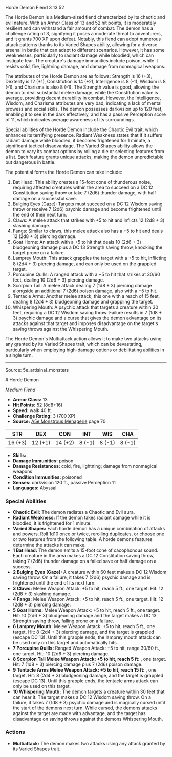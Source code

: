 <MonsterName/>Horde Demon</MonsterName>
<CreatureType/>Fiend</CreatureType>
<CR/>3</CR>
<AC/>13</AC>
<HP/>52</HP>
<summary>The Horde Demon is a Medium-sized fiend characterized by its chaotic and evil nature. With an Armor Class of 13 and 52 hit points, it is moderately resilient and can withstand a fair amount of combat. The demon has a challenge rating of 3, signifying it poses a moderate threat to adventurers, and it grants 700 XP upon defeat. Notably, this fiend can adopt numerous attack patterns thanks to its Varied Shapes ability, allowing for a diverse arsenal in battle that can adapt to different scenarios. However, it has some weaknesses, particularly to radiant damage while bloodied, which can instigate fear. The creature's damage immunities include poison, while it resists cold, fire, lightning damage, and damage from nonmagical weapons. </summary>

<detail>

The attributes of the Horde Demon are as follows: Strength is 16 (+3), Dexterity is 12 (+1), Constitution is 14 (+2), Intelligence is 8 (-1), Wisdom is 8 (-1), and Charisma is also 8 (-1). The Strength value is good, allowing the demon to deal substantial melee damage, while the Constitution value is average, providing decent durability in combat. However, the Intelligence, Wisdom, and Charisma attributes are very bad, indicating a lack of mental prowess and social skills. The demon possesses darkvision up to 120 feet, enabling it to see in the dark effectively, and has a passive Perception score of 11, which indicates average awareness of its surroundings.

Special abilities of the Horde Demon include the Chaotic Evil trait, which enhances its terrifying presence. Radiant Weakness states that if it suffers radiant damage while bloodied, it becomes frightened for 1 minute, a significant tactical disadvantage. The Varied Shapes ability allows the demon to vary its combat options by rolling a die or selecting features from a list. Each feature grants unique attacks, making the demon unpredictable but dangerous in battle. 

The potential forms the Horde Demon can take include:

1. Bat Head: This ability creates a 15-foot cone of thunderous noise, requiring affected creatures within the area to succeed on a DC 12 Constitution saving throw or take 7 (2d6) thunder damage, with half damage on a successful save.
2. Bulging Eyes (Gaze): Targets must succeed on a DC 12 Wisdom saving throw or receive 7 (2d6) psychic damage and become frightened until the end of their next turn.
3. Claws: A melee attack that strikes with +5 to hit and inflicts 12 (2d8 + 3) slashing damage.
4. Fangs: Similar to claws, this melee attack also has a +5 to hit and deals 12 (2d8 + 3) piercing damage.
5. Goat Horns: An attack with a +5 to hit that deals 10 (2d6 + 3) bludgeoning damage plus a DC 13 Strength saving throw, knocking the target prone on a failure.
6. Lamprey Mouth: This attack grapples the target with a +5 to hit, inflicting 8 (2d4 + 3) piercing damage, and can only be used on the grappled target.
7. Porcupine Quills: A ranged attack with a +5 to hit that strikes at 30/60 feet, dealing 10 (2d6 + 3) piercing damage.
8. Scorpion Tail: A melee attack dealing 7 (1d8 + 3) piercing damage alongside an additional 7 (2d6) poison damage, also with a +5 to hit.
9. Tentacle Arms: Another melee attack, this one with a reach of 15 feet, dealing 8 (2d4 + 3) bludgeoning damage and grappling the target.
10. Whispering Mouth: A psychic attack that targets a creature within 30 feet, requiring a DC 12 Wisdom saving throw. Failure results in 7 (1d8 + 3) psychic damage and a curse that gives the demon advantage on its attacks against that target and imposes disadvantage on the target's saving throws against the Whispering Mouth.

The Horde Demon's Multiattack action allows it to make two attacks using any granted by its Varied Shapes trait, which can be devastating, particularly when employing high-damage options or debilitating abilities in a single turn.</detail>



---

Source: 5e_artisinal_monsters

<statblock>
# Horde Demon

*Medium* *Fiend*

- **Armor Class:** 13
- **Hit Points:** 52 (8d8+16)
- **Speed:** walk 40 ft.
- **Challenge Rating:** 3 (700 XP)
- **Source:** [A5e Monstrous Menagerie](https://enpublishingrpg.com/products/level-up-monstrous-menagerie-a5e) page 70

| STR | DEX | CON | INT | WIS | CHA |
| --- | --- | --- | --- | --- | --- |
| 16 (+3) | 12 (+1) | 14 (+2) | 8 (-1) | 8 (-1) | 8 (-1) |

- **Skills:** 
- **Damage Immunities:** poison
- **Damage Resistances:** cold, fire, lightning; damage from nonmagical weapons
- **Condition Immunities:** poisoned
- **Senses:** darkvision 120 ft., passive Perception 11
- **Languages:** Abyssal

### Special Abilities

- **Chaotic Evil:** The demon radiates a Chaotic and Evil aura.
- **Radiant Weakness:** If the demon takes radiant damage while it is bloodied, it is frightened for 1 minute.
- **Varied Shapes:** Each horde demon has a unique combination of attacks and powers. Roll 1d10 once or twice, rerolling duplicates, or choose one or two features from the following table. A horde demons features determine the attacks it can make.
- **1 Bat Head:** The demon emits a 15-foot cone of cacophonous sound. Each creature in the area makes a DC 12 Constitution saving throw, taking 7 (2d6) thunder damage on a failed save or half damage on a success.
- **2 Bulging Eyes (Gaze):** A creature within 60 feet makes a DC 12 Wisdom saving throw. On a failure, it takes 7 (2d6) psychic damage and is frightened until the end of its next turn.
- **3 Claws:** Melee Weapon Attack: +5 to hit, reach 5 ft., one target. Hit: 12 (2d8 + 3) slashing damage.
- **4 Fangs:** Melee Weapon Attack: +5 to hit, reach 5 ft., one target. Hit: 12 (2d8 + 3) piercing damage.
- **5 Goat Horns:** Melee Weapon Attack: +5 to hit, reach 5 ft., one target. Hit: 10 (2d6 + 3) bludgeoning damage and the target makes a DC 13 Strength saving throw, falling prone on a failure.
- **6 Lamprey Mouth:** Melee Weapon Attack: +5 to hit, reach 5 ft., one target. Hit: 8 (2d4 + 3) piercing damage, and the target is grappled (escape DC 13). Until this grapple ends, the lamprey mouth attack can be used only on this target and automatically hits.
- **7 Porcupine Quills:** Ranged Weapon Attack: +5 to hit, range 30/60 ft., one target. Hit: 10 (2d6 + 3) piercing damage.
- **8 Scorpion Tail Melee Weapon Attack: +5 to hit, reach 5 ft:** , one target. Hit: 7 (1d8 + 3) piercing damage plus 7 (2d6) poison damage.
- **9 Tentacle Arms Melee Weapon Attack: +5 to hit, reach 15 ft:** , one target. Hit: 8 (2d4 + 3) bludgeoning damage, and the target is grappled (escape DC 13). Until this grapple ends, the tentacle arms attack can only be used on this target.
- **10 Whispering Mouth:** The demon targets a creature within 30 feet that can hear it. The target makes a DC 12 Wisdom saving throw. On a failure, it takes 7 (1d8 + 3) psychic damage and is magically cursed until the start of the demons next turn. While cursed, the demons attacks against the target are made with advantage, and the target has disadvantage on saving throws against the demons Whispering Mouth.

### Actions

- **Multiattack:** The demon makes two attacks  using any attack granted by its Varied Shapes trait.


</statblock>


